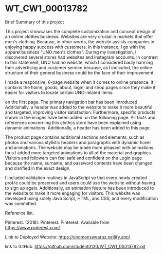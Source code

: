 # WT_CW1_00013782

Brief Summary of this project

This project showcases the complete customization and concept design of an online clothes business. Websites are very crucial in markets that offer men's clothing. Because, in other words, the website assists companies in enjoying happy success with customers. In this instance, I go with the apparel business "UNO men's clothes". During my investigation, I discovered several stores had websites and Instagram accounts. In contrast to this statement, UNO had no website, which I considered badly harming their advertising and customer service because, as I indicated, the online structure of their general business could be the face of their improvement.

I made a responsive, 6-page website when it comes to online presence. It contains the home, goods, about, login, and shop pages since they make it easier for visitors to locate certain UNO-related items.

on the first page. The primary navigation bar has been introduced. Additionally, a header was added to the website to make it more beautiful and targeted, improving visitor satisfaction. Furthermore, specific products shown in the images have been added.
on the following page. All facts and references concerning this clothes store have been explained using dynamic animations. Additionally, a header has been added to this page.

The product page contains additional sections and elements, such as photos and various stylistic headers and paragraphs with dynamic hover and animations. The website may be made more pleasant with animations, thus I added more targeted animations to all of the material and graphics. Visitors and followers can feel safe and confident on the Login page because the name, surname, and password contents have been changed and clarified in the exact design.

I included validation routines in JavaScript so that every newly created profile could be preserved and users could use the website without having to sign up again. Additionally, an animation feature has been introduced to the website to make it more engaging for visitors.
This website was developed using solely Java Script, HTML, and CSS, and every modification was committed.


Reference list.

Pinterest. (2018). Pinterest. Pinterest. Available from https://www.pinterest.com/.

Link to Deployed Website:
https://unomenswearuz.netlify.app/


link to GitHub:
https://github.com/student0120/WT_CW1_00013782.git
